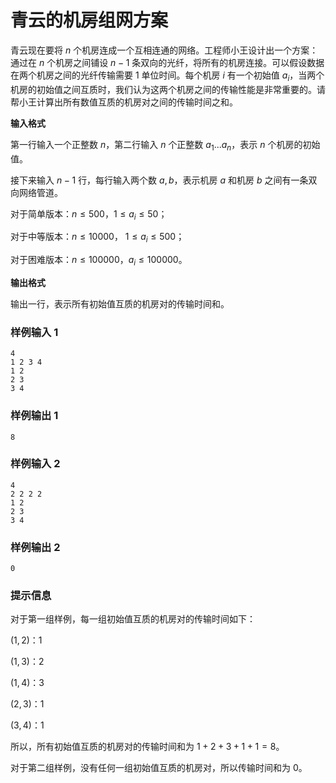 # 青云的机房组网方案

青云现在要将 $n$ 个机房连成一个互相连通的网络。工程师小王设计出一个方案：通过在 $n$ 个机房之间铺设 $n-1$ 条双向的光纤，将所有的机房连接。可以假设数据在两个机房之间的光纤传输需要 $1$ 单位时间。每个机房 $i$ 有一个初始值 $a_i$，当两个机房的初始值之间互质时，我们认为这两个机房之间的传输性能是非常重要的。请帮小王计算出所有数值互质的机房对之间的传输时间之和。

**输入格式**

第一行输入一个正整数 $n$，第二行输入 $n$ 个正整数 $a_1...a_n$，表示 $n$ 个机房的初始值。

接下来输入 $n-1$ 行，每行输入两个数 $a,b$，表示机房 $a$ 和机房 $b$ 之间有一条双向网络管道。

对于简单版本：$n \leq 500$，$1 \leq a_i \leq 50$；

对于中等版本：$n \leq 10000$， $1 \leq a_i \leq 500$；

对于困难版本：$n \leq 100000$，$a_i \leq 100000$。

**输出格式**

输出一行，表示所有初始值互质的机房对的传输时间和。

### 样例输入 1

```
4
1 2 3 4
1 2
2 3
3 4
```

### 样例输出 1

```
8
```

### 样例输入 2

```
4
2 2 2 2
1 2
2 3
3 4
```

### 样例输出 2

```
0
```

### 提示信息

对于第一组样例，每一组初始值互质的机房对的传输时间如下：

$(1,2)$：$1$

$(1,3)$：$2$

$(1,4)$：$3$

$(2,3)$：$1$

$(3,4)$：$1$

所以，所有初始值互质的机房对的传输时间和为 $1+2+3+1+1=8$。

对于第二组样例，没有任何一组初始值互质的机房对，所以传输时间和为 $0$。
